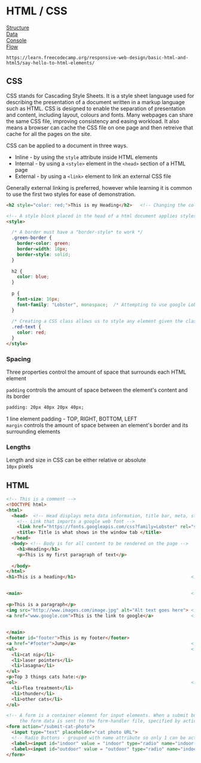 # HTML / CSS

[Structure](#structure)\
[Data](#data)\
[Console](#console)\
[Flow](#flow)

```
https://learn.freecodecamp.org/responsive-web-design/basic-html-and-html5/say-hello-to-html-elements/
```
## CSS ##

CSS stands for Cascading Style Sheets. It is a style sheet language used for describing the presentation of a document
written in a markup language such as HTML. CSS is designed to enable the separation of presentation and content, including
layout, colours and fonts. Many webpages can share the same CSS file, improving consistency and easing workload. It also
means a browser can cache the CSS file on one page and then retreive that cache for all the pages on the site.

CSS can be applied to a document in three ways.

* Inline - by using the `style` attribute inside HTML elements
* Internal - by using a `<style>` element in the `<head>` section of a HTML page
* External - by using a `<link>` element to link an external CSS file

Generally external linking is preferred, however while learning it is common to use the first two styles for ease of demonstration.

```html
<h2 style="color: red;">This is my Heading</h2>   <!-- Changing the colour of text via inline style -->  

<!-- A style block placed in the head of a html document applies styles to the entire document -->
<style>

  /* A border must have a "border-style* to work */
  .green-border {
    border-color: green;
    border-width: 10px;
    border-style: solid;
  }
  
  h2 { 
    color: blue;
  }
  
  p {
    font-size: 16px;
    font-family: "Lobster", monospace;  /* Attempting to use google Lobster font, degrade to monospace if unable */
  }
  
  /* Creating a CSS class allows us to style any element given the class attribute */
  .red-text {
    color: red;
  }
</style>
```
### Spacing ### 
Three properties control the amount of space that surrounds each HTML element

```padding``` controls the amount of space between the element's content and its border  
```html
padding: 20px 40px 20px 40px;
```
1 line element padding - TOP, RIGHT, BOTTOM, LEFT  
```margin``` controls the amount of space between an element's border and its surrounding elements

### Lengths ###  
Length and size in CSS can be either relative or absolute  
```10px``` pixels   


## HTML ##

```html
<!-- This is a comment -->
<!DOCTYPE html>
<html>
  <head>  <!-- Head displays meta data information, title bar, meta, style, links (CSS/JS) etc. -->
    <!-- Link that imports a google web font -->
    <link href="https://fonts.googleapis.com/css?family=Lobster" rel="stylesheet" type="text/css">
    <title> Title is what shows in the window tab </title>
  </head>
  <body> <!-- Body is for all content to be rendered on the page -->
    <h1>Heading</h1>
    <p>This is my first paragraph of text</p>
    
  </body>
</html>
<h1>This is a heading</h1>                                           <!-- Can use numbers 1 through to 6  each
                                                                          in progressively smaller fonts-->

<main>                                                               <!-- the main tags helps search engines find 
                                                                          the main content of your page -->
<p>This is a paragraph</p>
<img src="http://www.images.com/image.jpg" alt="Alt text goes here"> <!-- Inserting an image -->
<a href="www.google.com">This is the link to google</a>              <!-- Anchor 
                                                                          target="_blank" attribute causes link
                                                                          to open in new tab -->
</main>
<footer id="footer">This is my footer</footer>
<a href="#footer">Jump</a>                                           <!-- Anchor with ref to jump to id tag -->
<ul>                                                                 <!-- Unordered List -->
  <li>cat nip</li>
  <li>laser pointers</li>
  <li>lasagna</li>
</ul>
<p>Top 3 things cats hate:</p>
<ol>                                                                 <!-- Ordered List -->
  <li>flea treatment</li>
  <li>thunder</li>
  <li>other cats</li>
</ol>

<!-- A form is a container element for input elements. When a submit button in the form is clicked,
     the form data is sent to the form-handler file, specified by action attribute in opening form tag -->
<form action="/submit-cat-photo">                               
  <input type="text" placeholder="cat photo URL">
  <!-- Radio Buttons - grouped with name attribute so only 1 can be active at a time --> 
  <label><input id="indoor" value = "indoor" type="radio" name="indoor-outdoor"> Indoor</label>   
  <label><input id="outdoor" value = "outdoor" type="radio" name="indoor-outdoor"> Outdoor</label>  
</form>
```
